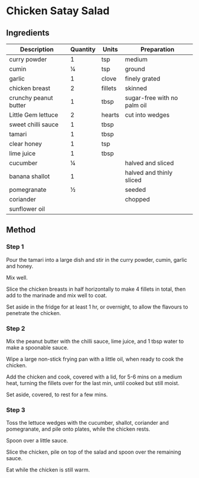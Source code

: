 # Chicken Satay Salad

## Ingredients

| Description | Quantity | Units | Preparation |
| --- | --- | --- | --- |
| curry powder | 1 | tsp | medium |
| cumin | ¼ | tsp | ground |
| garlic | 1 | clove | finely grated |
| chicken breast | 2 | fillets | skinned |
| crunchy peanut butter | 1 | tbsp | sugar-free with no palm oil |
| Little Gem lettuce | 2 | hearts | cut into wedges |
| sweet chilli sauce | 1 | tbsp | |
| tamari | 1 | tbsp | |
| clear honey | 1 | tsp | |
| lime juice | 1 | tbsp | |
| cucumber | ¼ | | halved and sliced |
| banana shallot | 1 | | halved and thinly sliced |
| pomegranate | ½ | | seeded |
| coriander | | | chopped |
| sunflower oil | | | |

## Method

### Step 1

Pour the tamari into a large dish and stir in the curry powder, cumin, garlic and honey.

Mix well.

Slice the chicken breasts in half horizontally to make 4 fillets in total, then add to the marinade and mix well to coat.

Set aside in the fridge for at least 1 hr, or overnight, to allow the flavours to penetrate the chicken.

### Step 2

Mix the peanut butter with the chilli sauce, lime juice, and 1 tbsp water to make a spoonable sauce.

Wipe a large non-stick frying pan with a little oil, when ready to cook the chicken.

Add the chicken and cook, covered with a lid, for 5-6 mins on a medium heat, turning the fillets over for the last min, until cooked but still moist.

Set aside, covered, to rest for a few mins.

### Step 3

Toss the lettuce wedges with the cucumber, shallot, coriander and pomegranate, and pile onto plates, while the chicken rests.

Spoon over a little sauce.

Slice the chicken, pile on top of the salad and spoon over the remaining sauce.

Eat while the chicken is still warm.
